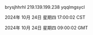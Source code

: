 brysjhhrhl 219.139.199.238 yqqlmgsycl

2024年 10月 24日 星期四 17:00:02 CST

2024年 10月 24日 星期四 09:00:02 GMT
